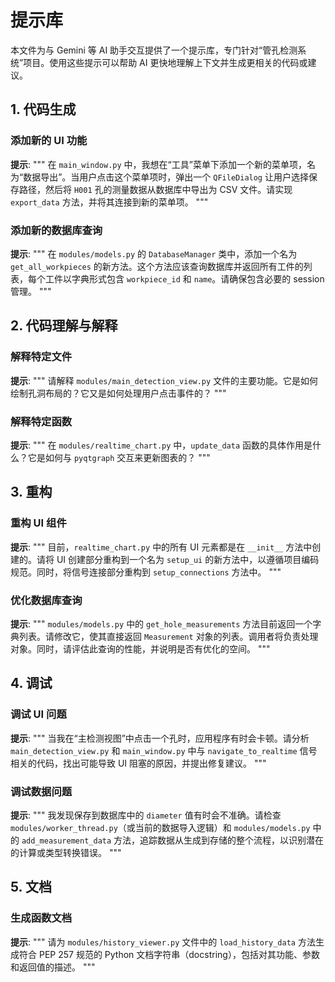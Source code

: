# 提示库

本文件为与 Gemini 等 AI 助手交互提供了一个提示库，专门针对“管孔检测系统”项目。使用这些提示可以帮助 AI 更快地理解上下文并生成更相关的代码或建议。

## 1. 代码生成

### 添加新的 UI 功能

**提示**:
"""
在 `main_window.py` 中，我想在“工具”菜单下添加一个新的菜单项，名为“数据导出”。当用户点击这个菜单项时，弹出一个 `QFileDialog` 让用户选择保存路径，然后将 `H001` 孔的测量数据从数据库中导出为 CSV 文件。请实现 `export_data` 方法，并将其连接到新的菜单项。
"""

### 添加新的数据库查询

**提示**:
"""
在 `modules/models.py` 的 `DatabaseManager` 类中，添加一个名为 `get_all_workpieces` 的新方法。这个方法应该查询数据库并返回所有工件的列表，每个工件以字典形式包含 `workpiece_id` 和 `name`。请确保包含必要的 session 管理。
"""

## 2. 代码理解与解释

### 解释特定文件

**提示**:
"""
请解释 `modules/main_detection_view.py` 文件的主要功能。它是如何绘制孔洞布局的？它又是如何处理用户点击事件的？
"""

### 解释特定函数

**提示**:
"""
在 `modules/realtime_chart.py` 中，`update_data` 函数的具体作用是什么？它是如何与 `pyqtgraph` 交互来更新图表的？
"""

## 3. 重构

### 重构 UI 组件

**提示**:
"""
目前，`realtime_chart.py` 中的所有 UI 元素都是在 `__init__` 方法中创建的。请将 UI 创建部分重构到一个名为 `setup_ui` 的新方法中，以遵循项目编码规范。同时，将信号连接部分重构到 `setup_connections` 方法中。
"""

### 优化数据库查询

**提示**:
"""
`modules/models.py` 中的 `get_hole_measurements` 方法目前返回一个字典列表。请修改它，使其直接返回 `Measurement` 对象的列表。调用者将负责处理对象。同时，请评估此查询的性能，并说明是否有优化的空间。
"""

## 4. 调试

### 调试 UI 问题

**提示**:
"""
当我在“主检测视图”中点击一个孔时，应用程序有时会卡顿。请分析 `main_detection_view.py` 和 `main_window.py` 中与 `navigate_to_realtime` 信号相关的代码，找出可能导致 UI 阻塞的原因，并提出修复建议。
"""

### 调试数据问题

**提示**:
"""
我发现保存到数据库中的 `diameter` 值有时会不准确。请检查 `modules/worker_thread.py`（或当前的数据导入逻辑）和 `modules/models.py` 中的 `add_measurement_data` 方法，追踪数据从生成到存储的整个流程，以识别潜在的计算或类型转换错误。
"""

## 5. 文档

### 生成函数文档

**提示**:
"""
请为 `modules/history_viewer.py` 文件中的 `load_history_data` 方法生成符合 PEP 257 规范的 Python 文档字符串（docstring），包括对其功能、参数和返回值的描述。
"""
